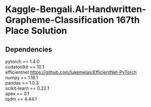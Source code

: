 # Kaggle-Bengali.AI-Handwritten-Grapheme-Classification 167th Place Solution

## Dependencies
pytorch == 1.4.0 <br />
cudatoolkit == 10.1 <br />
efficientnet https://github.com/lukemelas/EfficientNet-PyTorch <br />
numpy == 1.18.1 <br />
pandas == 1.0.3 <br />
scikit-learn == 0.22.1 <br />
apex == 0.1 <br />
tqdm == 4.44.1 <br />
